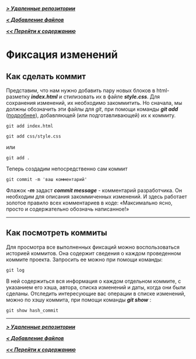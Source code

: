 [***> Удаленные репозитории***](./remote_repository.md)

[***< Добавление файлов***](./add.md)

[***<< Перейти к содержанию***](./readme.md#содержание)

# Фиксация изменений

## Как сделать коммит

Представим, что нам нужно добавить пару новых блоков в html-разметку ***index.html*** и стилизовать их в файле ***style.css***. Для сохранения изменений, их необходимо закоммитить. Но сначала, мы должны обозначить эти файлы для *git*, при помощи команды ***git add*** ([подробнее](./add.md)), добавляющей (или подготавливающей) их к коммиту. 
```
git add index.html

git add css/style.css
```
или
```
git add .
```
Теперь создадим непосредственно сам коммит
```
git commit -m 'ваш комментарий'
```
Флажок ***-m*** задаст ***commit message*** - комментарий разработчика. Он необходим для описания закоммиченных изменений. И здесь работает золотое правило всех комментариев в коде: «Максимально ясно, просто и содержательно обозначь написанное!»

---

## Как посмотреть коммиты 
Для просмотра все выполненных фиксаций можно воспользоваться историей коммитов. Она содержит сведения о каждом проведенном коммите проекта. Запросить ее можно при помощи команды:
```
git log
```
В ней содержиться вся информация о каждом отдельном коммите, с указанием его хэша, автора, списка изменений и даты, когда они были сделаны. Отследить интересующие вас операции в списке изменений, можно по хэшу коммита, при помощи команды ***git show*** :
```
git show hash_commit
```
---

[***> Удаленные репозитории***](./remote_repository.md)

[***< Добавление файлов***](./add.md)

[***<< Перейти к содержанию***](./readme.md#содержание)
